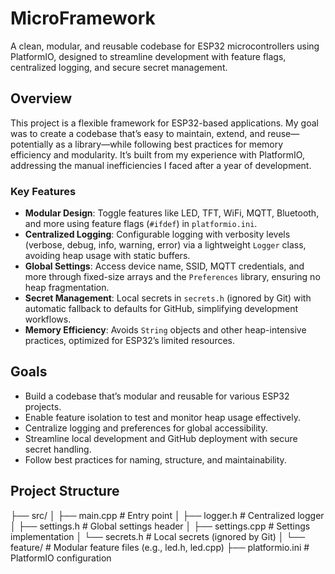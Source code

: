 # MicroFramework

A clean, modular, and reusable codebase for ESP32 microcontrollers using PlatformIO, designed to streamline development with feature flags, centralized logging, and secure secret management.

## Overview

This project is a flexible framework for ESP32-based applications. My goal was to create a codebase that’s easy to maintain, extend, and reuse—potentially as a library—while following best practices for memory efficiency and modularity. It’s built from my experience with PlatformIO, addressing the manual inefficiencies I faced after a year of development.

### Key Features
- **Modular Design**: Toggle features like LED, TFT, WiFi, MQTT, Bluetooth, and more using feature flags (`#ifdef`) in `platformio.ini`.
- **Centralized Logging**: Configurable logging with verbosity levels (verbose, debug, info, warning, error) via a lightweight `Logger` class, avoiding heap usage with static buffers.
- **Global Settings**: Access device name, SSID, MQTT credentials, and more through fixed-size arrays and the `Preferences` library, ensuring no heap fragmentation.
- **Secret Management**: Local secrets in `secrets.h` (ignored by Git) with automatic fallback to defaults for GitHub, simplifying development workflows.
- **Memory Efficiency**: Avoids `String` objects and other heap-intensive practices, optimized for ESP32’s limited resources.

## Goals
- Build a codebase that’s modular and reusable for various ESP32 projects.
- Enable feature isolation to test and monitor heap usage effectively.
- Centralize logging and preferences for global accessibility.
- Streamline local development and GitHub deployment with secure secret handling.
- Follow best practices for naming, structure, and maintainability.

## Project Structure

├── src/
│   ├── main.cpp          # Entry point
│   ├── logger.h          # Centralized logger
│   ├── settings.h        # Global settings header
│   ├── settings.cpp      # Settings implementation
│   └── secrets.h         # Local secrets (ignored by Git)
│   └── feature/          # Modular feature files (e.g., led.h, led.cpp)
├── platformio.ini        # PlatformIO configuration
